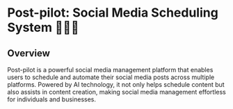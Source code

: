 # Post-pilot: Social Media Scheduling System 🎉🎉🎉

## Overview

Post-pilot is a powerful social media management platform that enables users to schedule and automate their social media posts across multiple platforms. Powered by AI technology, it not only helps schedule content but also assists in content creation, making social media management effortless for individuals and businesses.
